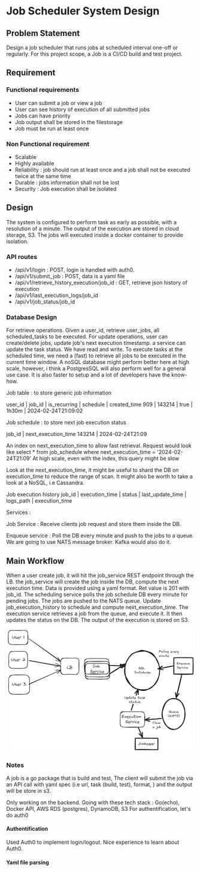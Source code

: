 # Job Scheduler System Design

## Problem Statement
Design a job scheduler that runs jobs at scheduled interval one-off or regularly.
For this project scope, a Job is a CI/CD build and test project.

## Requirement
### Functional requirements

* User can submit a job or view a job
* User can see history of execution of all submitted jobs
* Jobs can have priority
* Job output shall be stored in the filestorage
* Job must be run at least once

### Non Functional requirement
* Scalable
* Highly available
* Reliability : job should run at least once and a job shall not be executed twice at the same time
* Durable : jobs information shall not be lost
* Security : Job execution shall be isolated


## Design

The system is configured to perform task as early as possible, with a resolution of a minute.
The output of the execution are stored in cloud storage, S3. The jobs will executed inside a docker container to provide isolation.

### API routes
- /api/v1/login : POST, login is handled with auth0.
- /api/v1/submit_job : POST, data is a yaml file
- /api/v1/retrieve_history_execution/job_id : GET, retrieve json history of execution
- /api/v1/last_execution_logs/job_id
- /api/v1/job_status/job_id

### Database Design

For retrieve operations. Given a user_id, retrieve user_jobs, all scheduled_tasks to be executed.
For update operations, user can create/delete jobs, update job's next execution timestamp. a service can update the task status.
We have read and write.
To execute tasks at the scheduled time, we need a (fast) to retrieve all jobs to be executed in the current time window.
A noSQL database might perform better here at high scale, however, i think a PostgresSQL will also perform well for a general use case.
It is also faster to setup and a lot of developers have the know-how.

Job table : to store generic job information

user_id | job_id | is_recurring | schedule | created_time
909     | 143214 | true         | 1h30m    | 2024-02-24T21:09:02

Job schedule : to store next job execution status

job_id | next_execution_time
143214 | 2024-02-24T21:09

An index on next_execution_time to allow fast retrieval.
Request would look like 
select * from job_schedule where next_execution_time = '2024-02-24T21:09'
At high scale, even with the index,  this query might be slow

Look at the next_execution_time, it might be useful to shard the DB on execution_time to reduce the range of scan.
It might also be worth to take a look at a NoSQL, i.e Cassandra.

Job execution history
job_id | execution_time | status | last_update_time | logs_path | execution_time

Services : 

Job Service : 
Receive clients job request and store them inside the DB.

Enqueue service : 
Poll the DB every minute and push to the jobs to a queue.
We are going to use NATS message broker. Kafka would also do it.

## Main Workflow
When a user create job, it will hit the job_service REST endpoint through the LB. the job_service will create the job inside the DB, compute the next execution time.
Data is provided using a yaml format. Ret value is 201 with job_id.
The scheduling service polls the job schedule DB every minute for pending jobs. The jobs are pushed to the NATS queue. Update job_execution_history to schedule and compute next_execution_time.
The execution service retrieves a job from the queue, and execute it. It then updates the status on the DB. The output of the execution is stored on S3.

![Job Scheduler System Design](job_scheduler_system_design.png)

### Notes
A job is a go package that is build and test, The client will submit the job via an API call with yaml spec (i.e url, task (build, test), format, ) and the output will be store in s3.

Only working on the backend. 
Going with these tech stack : 
Go(echo), Docker API, AWS RDS (postgres), DynamoDB, S3
For authentification, let's do auth0


#### Authentification
Used Auth0 to implement login/logout. Nice experience to learn about Auth0.

#### Yaml file parsing